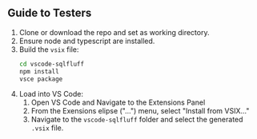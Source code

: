 ## Guide to Testers

1. Clone or download the repo and set as working directory.
2. Ensure node and typescript are installed.
3. Build the `vsix` file:
    ```bash
    cd vscode-sqlfluff
    npm install
    vsce package
    ```
4. Load into VS Code:
    1. Open VS Code and Navigate to the Extensions Panel
    2. From the Exensions elipse ("...") menu, select "Install from VSIX..."
    3. Navigate to the `vscode-sqlfluff` folder and select the generated `.vsix` file.